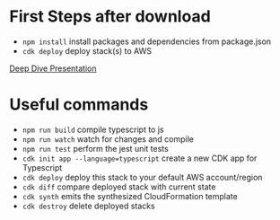 # First Steps after download
 * `npm install`   install packages and dependencies from package.json
 * `cdk deploy`    deploy stack(s) to AWS   

[Deep Dive Presentation](JV_CDK_DeepDive.pdf)

# Useful commands

 * `npm run build`   compile typescript to js
 * `npm run watch`   watch for changes and compile
 * `npm run test`    perform the jest unit tests
 * `cdk init app --language=typescript`      create a new CDK app for Typescript
 * `cdk deploy`      deploy this stack to your default AWS account/region
 * `cdk diff`        compare deployed stack with current state
 * `cdk synth`       emits the synthesized CloudFormation template
 * `cdk destroy`     delete deployed stacks



